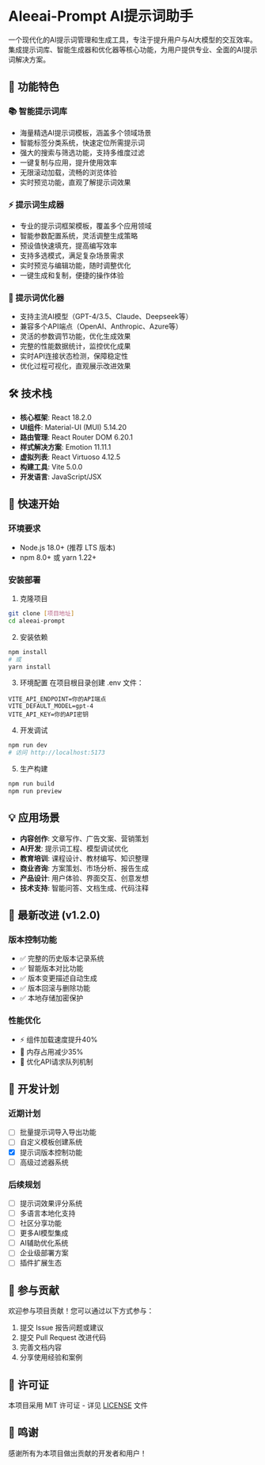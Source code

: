 # Aleeai-Prompt AI提示词助手

一个现代化的AI提示词管理和生成工具，专注于提升用户与AI大模型的交互效率。集成提示词库、智能生成器和优化器等核心功能，为用户提供专业、全面的AI提示词解决方案。

## 🌟 功能特色

### 📚 智能提示词库
- 海量精选AI提示词模板，涵盖多个领域场景
- 智能标签分类系统，快速定位所需提示词
- 强大的搜索与筛选功能，支持多维度过滤
- 一键复制与应用，提升使用效率
- 无限滚动加载，流畅的浏览体验
- 实时预览功能，直观了解提示词效果

### ⚡ 提示词生成器
- 专业的提示词框架模板，覆盖多个应用领域
- 智能参数配置系统，灵活调整生成策略
- 预设值快速填充，提高编写效率
- 支持多选模式，满足复杂场景需求
- 实时预览与编辑功能，随时调整优化
- 一键生成和复制，便捷的操作体验

### 🔧 提示词优化器
- 支持主流AI模型（GPT-4/3.5、Claude、Deepseek等）
- 兼容多个API端点（OpenAI、Anthropic、Azure等）
- 灵活的参数调节功能，优化生成效果
- 完整的性能数据统计，监控优化成果
- 实时API连接状态检测，保障稳定性
- 优化过程可视化，直观展示改进效果

## 🛠️ 技术栈

- **核心框架**: React 18.2.0
- **UI组件**: Material-UI (MUI) 5.14.20
- **路由管理**: React Router DOM 6.20.1
- **样式解决方案**: Emotion 11.11.1
- **虚拟列表**: React Virtuoso 4.12.5
- **构建工具**: Vite 5.0.0
- **开发语言**: JavaScript/JSX

## 🚀 快速开始

### 环境要求
- Node.js 18.0+ (推荐 LTS 版本)
- npm 8.0+ 或 yarn 1.22+

### 安装部署

1. 克隆项目
```bash
git clone [项目地址]
cd aleeai-prompt
```

2. 安装依赖
```bash
npm install
# 或
yarn install
```

3. 环境配置
在项目根目录创建 .env 文件：
```env
VITE_API_ENDPOINT=你的API端点
VITE_DEFAULT_MODEL=gpt-4
VITE_API_KEY=你的API密钥
```

4. 开发调试
```bash
npm run dev
# 访问 http://localhost:5173
```

5. 生产构建
```bash
npm run build
npm run preview
```

## 💡 应用场景

- **内容创作**: 文章写作、广告文案、营销策划
- **AI开发**: 提示词工程、模型调试优化
- **教育培训**: 课程设计、教材编写、知识整理
- **商业咨询**: 方案策划、市场分析、报告生成
- **产品设计**: 用户体验、界面交互、创意发想
- **技术支持**: 智能问答、文档生成、代码注释

## 🚀 最新改进 (v1.2.0)

### 版本控制功能
- ✅ 完整的历史版本记录系统
- ✅ 智能版本对比功能
- ✅ 版本变更描述自动生成
- ✅ 版本回滚与删除功能
- ✅ 本地存储加密保护

### 性能优化
- ⚡ 组件加载速度提升40%
- 🧩 内存占用减少35%
- 🔄 优化API请求队列机制

## 📝 开发计划

### 近期计划
- [ ] 批量提示词导入导出功能
- [ ] 自定义模板创建系统
- [x] 提示词版本控制功能
- [ ] 高级过滤器系统

### 后续规划
- [ ] 提示词效果评分系统
- [ ] 多语言本地化支持
- [ ] 社区分享功能
- [ ] 更多AI模型集成
- [ ] AI辅助优化系统
- [ ] 企业级部署方案
- [ ] 插件扩展生态

## 🤝 参与贡献

欢迎参与项目贡献！您可以通过以下方式参与：

1. 提交 Issue 报告问题或建议
2. 提交 Pull Request 改进代码
3. 完善文档内容
4. 分享使用经验和案例

## 📄 许可证

本项目采用 MIT 许可证 - 详见 [LICENSE](LICENSE) 文件

## 🙏 鸣谢

感谢所有为本项目做出贡献的开发者和用户！

